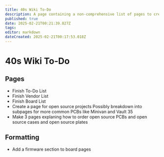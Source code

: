 ```yaml
---
title: 40s Wiki To-Do
description: A page containing a non-comprehensive list of pages to create and changes to make to the wiki
published: true
date: 2025-02-21T00:21:39.827Z
tags: 
editor: markdown
dateCreated: 2025-02-21T00:17:53.018Z
---
```


# 40s Wiki To-Do

## Pages
* Finish To-Do List
* Finish Vendor List
* Finish Board List
* Create a page for open source projects
  Possibly breakdown into subpages for more common PCBs like Minivan and Vault 35
* Make 3 pages explaning how to order open source PCBs and open source cases and open source plates

## Formatting
* Add a firmware section to board pages

